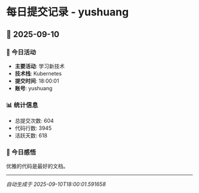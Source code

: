 # 每日提交记录 - yushuang

## 📅 2025-09-10

### 🎯 今日活动
- **主要活动**: 学习新技术
- **技术栈**: Kubernetes
- **提交时间**: 18:00:01
- **账号**: yushuang

### 📊 统计信息
- 总提交次数: 604
- 代码行数: 3945
- 活跃天数: 618

### 💭 今日感悟
优雅的代码是最好的文档。

---
*自动生成于 2025-09-10T18:00:01.591658*
